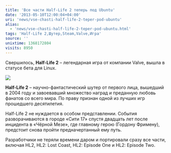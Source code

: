 ```yaml
---
title: 'Все части Half-Life 2 теперь под Ubuntu'
date: '2013-05-10T12:00:04+04:00'
uri: 'news/vse-chasti-half-life-2-teper-pod-ubuntu'
alias: 
  - 'news/vse-chasti-half-life-2-teper-pod-ubuntu.html'
tags: 'Half-Life 2,Шутер,Steam,Valve,Игра'
source: ''
unixtime: 1368172804
visits: 8950
---
```

Свершилось, **Half-Life 2** – легендарная игра от компании Valve, вышла в статусе бета для Linux.

 [![](img/2013/05/10/12-00/7025415565.jpg)](img/2013/05/10/12-00/7025415565.jpg)

**Half-Life 2** – научно-фантастический шутер от первого лица, вышедший в 2004 году и завоевавший множество наград и преданную любовь фанатов со всего мира. По праву признан одной из лучших игр прошедшего десятилетия.

Half-Life 2 не нуждается в особом представлении. События разворачиваются в городе «Сити 17» спустя двадцать лет после инцидента в «Чёрной Мезе», где главному герою (Гордону Фримену), предстоит снова пройти предначертанный ему путь.

Разработчики не теряли времени даром и портировали сразу все части, включая HL2, HL2: Lost Coast, HL2: Episode One и HL2: Episode Two.
